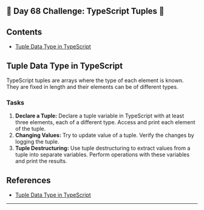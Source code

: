 ## 🚀 Day 68 Challenge: TypeScript Tuples 🚀

## Contents
- [Tuple Data Type in TypeScript](#tuple-data-type-in-typescript)

## Tuple Data Type in TypeScript

TypeScript tuples are arrays where the type of each element is known. They are fixed in length and their elements can be of different types.

### Tasks
1. **Declare a Tuple:** Declare a tuple variable in TypeScript with at least three elements, each of a different type. Access and print each element of the tuple.
2. **Changing Values:** Try to update value of a tuple. Verify the changes by logging the tuple.
3. **Tuple Destructuring:** Use tuple destructuring to extract values from a tuple into separate variables. Perform operations with these variables and print the results.

   
## References
- [Tuple Data Type in TypeScript](https://github.com/AsharibAli/100-days-of-code/tree/main/day-68/TS-Tuple)
---
